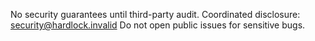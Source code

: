 No security guarantees until third-party audit.
Coordinated disclosure: security@hardlock.invalid
Do not open public issues for sensitive bugs.
